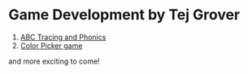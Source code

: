 # Game Development by Tej Grover


  1. [ABC Tracing and Phonics](https://drive.google.com/drive/folders/12wapLdyhpGx00WNwcUigfRiewrYg-DbT?usp=sharing)
  2. [Color Picker game](https://drive.google.com/file/d/10n_Extq0xJdiWamb80YB04mKsPxYzh1g/view?usp=sharing)
  
  and more exciting to come!
